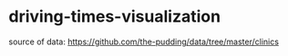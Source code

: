 # driving-times-visualization
source of data: https://github.com/the-pudding/data/tree/master/clinics
